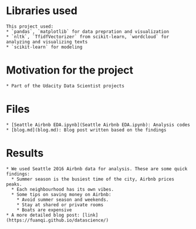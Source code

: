 
# Libraries used

    This project used:
    * `pandas`, `matplotlib` for data prepration and visualization
    * `nltk`, `TfidfVectorizer` from scikit-learn, `wordcloud` for analyzing and visualizing texts
    * `scikit-learn` for modeling
# Motivation for the project

    * Part of the Udacity Data Scientist projects
# Files

    * [Seattle Airbnb EDA.ipynb](Seattle Airbnb EDA.ipynb): Analysis codes
    * [blog.md](blog.md): Blog post written based on the findings
# Results

    * We used Seattle 2016 Airbnb data for analysis. These are some quick findings:
      * Summer season is the busiest time of the city, Airbnb prices peaks.
      * Each neighbourhood has its own vibes.
      * Some tips on saving money on Airbnb:
        * Avoid summer season and weekends.
        * Stay at shared or private rooms
        * Boats are expensive
    * A more detailed blog post: [link](https://fuanqi.github.io/datascience/)